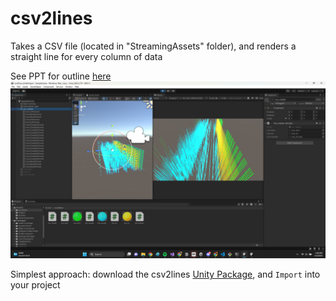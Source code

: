# csv2lines
Takes a CSV file (located in "StreamingAssets" folder), and renders a straight line for every column of data

See PPT for outline [here](./Slides/csv2lines.pptx)
![](progress_latest.png)

Simplest approach: download the csv2lines [Unity Package](./csv2lines.unitypackage), and `Import` into your project
